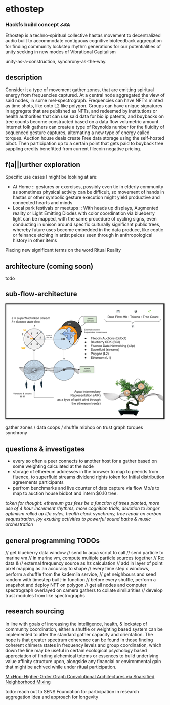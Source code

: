 # ethostep
### Hackfs build concept ፊደል

Ethostep is a techno-spiritual collective hastas movement to decentralized audio built to accommodate contiguous cognitive biofeedback aggregation for finding community lockstep rhythm generations for our potentialities of unity seeking in new modes of Vibrational Capitalism

unity-as-a-construction, synchrony-as-the-way. 

## description

Consider it a type of movement gather zones, that are emitting spiritual energy from frequencies captured. At a central node aggregated the view of said nodes, in some mel-spectrograph. Frequencies can have NFT’s minted as time shots, like onto L2 like polygon. Groups can have unique signatures in aggregate that are published as NFTs, and redeemed by institutions or health authorities that can use said data for bio ip patents, and buybacks on tree counts become constructed based on a data flow volumetric amount. Internet folk gathers can create a type of Reynolds number for the fluidity of sequenced gesture captures, alternating a new type of energy called torques. Auction house deals create Free data storage using the self-hosted bibot. Then participation up to a certain point that gets paid to buyback tree sappling credits benefitted from current filecoin negative pricing.

## f(a||)urther exploration

Specific use cases I might be looking at are: 
* At Home :: gestures or exercises, possibly even tie in elderly community as sometimes physical activity can be difficult, so movement of hands in hastas or other symbolic gesture execution might yield productive and connected hearts and minds
* Local park festivals or meetups :: With heads up displays, Augmented reality or Light Emitting Diodes with color coordination via blueberry light can be mapped, with the same procedure of cycling signs, even conducting in unison around specific culturally significant public trees, whereby future uses become embedded in the data produce, like coptic or feinance etching in artist peices seen through in anthropological history in other items

Placing new significant terms on the word Ritual Reality

## architecture (coming soon)
 todo

## sub-flow-architecture

!['architecture'](./arch_flow.png)

gather zones / data coops / shuffle mixhop on trust graph
torques
synchrony

## questions & investigates
* every so often a peer connects to another host for a gather based on some weighting calculated at the node
* storage of ethereum addresses in the browser to map to peerids from fluence, to superfluid streams dividend rights token for Initial distribution agreements participants
* perfrom benchmarks and live counter of data capture via flow Mb/s to map to auction house bidbot and intern $0.10 tree.

*token for thought: ethereum gas fees be a function of trees planted, more use of 4 hour increment rhythms, more cognition trials, devotion to longer optimism rolled up life cyles, health clock synchrony, tree repair on carbon sequestration, joy exuding activities to powerful sound baths & music orchestration*

## general programming TODOs
// get blueberry data window
// send to aqua script to call
// send particle to marine vm
// in marine vm, compute multiple particle sources together 
//     Re: data & 
//     external frequency source as hz calculation
//     add in layer of point pixel mapping as an accuracy to shape
// every time step x windows, perform a shuffle from the kademlia service, 
// get neighbours and seed random with timestep built-in function
// before every shuffle, perform a snapshot and deploy NFT on polygon
// get all nodes and computer spectrograph overlayed on camera gathers to collate similiarities
// develop trust modules from like spectrographs

## research sourcing
In line with goals of increasing the intelligence, health, & lockstep of community coordination, either a shuffle or weighting based system can be implemented to alter the standard gather capacity and orientation. The hope is that greater spectrum coherence can be found in those finding coherent chimera states in frequency levels and group coordination, which down the line may be useful in certain ecological psychology based appreciation of finding alchemical totems or essences to build underlying value affinity structure upon, alongside any financial or environmental gain that might be achived while under ritual participation.

[MixHop: Higher-Order Graph Convolutional Architectures via Sparsified Neighborhood Mixing](https://arxiv.org/abs/1905.00067)

todo: reach out to SENS Foundation for participation in research aggregation idea and approach for longevity

